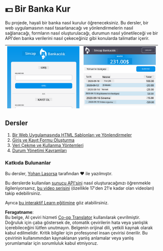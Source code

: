 <!--
CO_OP_TRANSLATOR_METADATA:
{
  "original_hash": "830359535306594b448db6575ce5cdee",
  "translation_date": "2025-08-26T00:03:46+00:00",
  "source_file": "7-bank-project/README.md",
  "language_code": "tr"
}
-->
# :dollar: Bir Banka Kur

Bu projede, hayali bir banka nasıl kurulur öğreneceksiniz. Bu dersler, bir web uygulamasının nasıl tasarlanacağı ve yönlendirmelerin nasıl sağlanacağı, formların nasıl oluşturulacağı, durumun nasıl yönetileceği ve bir API'den banka verilerini nasıl çekeceğiniz gibi konularda talimatlar içerir.

| ![Ekran1](../../../translated_images/screen1.baccbba0f1f93364672eb250d2fbd21574bb1caf79a2155022dc098a741cbdfe.tr.png) | ![Ekran2](../../../translated_images/screen2.123c82a831a1d14ab2061994be2fa5de9cec1ce651047217d326d4773a6348e4.tr.png) |
|--------------------------------|--------------------------------|

## Dersler

1. [Bir Web Uygulamasında HTML Şablonları ve Yönlendirmeler](1-template-route/README.md)
2. [Giriş ve Kayıt Formu Oluşturma](2-forms/README.md)
3. [Veri Çekme ve Kullanma Yöntemleri](3-data/README.md)
4. [Durum Yönetimi Kavramları](4-state-management/README.md)

### Katkıda Bulunanlar

Bu dersler, [Yohan Lasorsa](https://twitter.com/sinedied) tarafından :hearts: ile yazılmıştır.

Bu derslerde kullanılan [sunucu API'sini](/7-bank-project/api/README.md) nasıl oluşturacağınızı öğrenmekle ilgileniyorsanız, [bu video serisini](https://aka.ms/NodeBeginner) (özellikle 17'den 21'e kadar olan videoları) takip edebilirsiniz.

Ayrıca [bu interaktif Learn eğitimine](https://aka.ms/learn/express-api) göz atabilirsiniz.

**Feragatname**:  
Bu belge, AI çeviri hizmeti [Co-op Translator](https://github.com/Azure/co-op-translator) kullanılarak çevrilmiştir. Doğruluk için çaba göstersek de, otomatik çevirilerin hata veya yanlışlık içerebileceğini lütfen unutmayın. Belgenin orijinal dili, yetkili kaynak olarak kabul edilmelidir. Kritik bilgiler için profesyonel insan çevirisi önerilir. Bu çevirinin kullanımından kaynaklanan yanlış anlamalar veya yanlış yorumlamalar için sorumluluk kabul etmiyoruz.